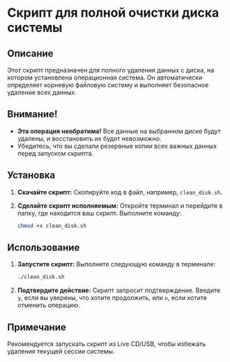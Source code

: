 # Скрипт для полной очистки диска системы

## Описание

Этот скрипт предназначен для полного удаления данных с диска, на котором установлена операционная система. Он автоматически определяет корневую файловую систему и выполняет безопасное удаление всех данных.

## Внимание!

- **Эта операция необратима!** Все данные на выбранном диске будут удалены, и восстановить их будет невозможно.
- Убедитесь, что вы сделали резервные копии всех важных данных перед запуском скрипта.

## Установка

1. **Скачайте скрипт:**
   Скопируйте код в файл, например, `clean_disk.sh`.

2. **Сделайте скрипт исполняемым:**
   Откройте терминал и перейдите в папку, где находится ваш скрипт. Выполните команду:
   ```bash
   chmod +x clean_disk.sh
   ```

## Использование

1. **Запустите скрипт:**
   Выполните следующую команду в терминале:
   ```bash
   ./clean_disk.sh
   ```

2. **Подтвердите действие:**
   Скрипт запросит подтверждение. Введите `y`, если вы уверены, что хотите продолжить, или `n`, если хотите отменить операцию.

## Примечание

Рекомендуется запускать скрипт из Live CD/USB, чтобы избежать удаления текущей сессии системы.
